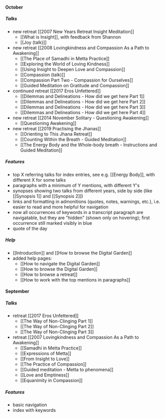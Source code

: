 #### October
##### Talks
- new retreat [[2007 New Years Retreat Insight Meditation]]
	- [[What is Insight]], with feedback from Shannon
	- [[Joy (talk)]]
-  new retreat [[2008 Lovingkindness and Compassion As a Path to Awakening]]
	- [[The Place of Samadhi in Metta Practice]]
	- [[Exploring the World of Loving Kindness]]
	- [[Using Insight to Deepen Love and Compassion]]
	- [[Compassion (talk)]]
	- [[Compassion Part Two - Compassion for Ourselves]]
	- [[Guided Meditation on Gratitude and Compassion]]
- continued retreat [[2017 Eros Unfettered]]
	- [[Dilemmas and Delineations - How did we get here Part 1]]
	- [[Dilemmas and Delineations - How did we get here Part 2]]
	- [[Dilemmas and Delineations - How did we get here Part 3]]
	- [[Dilemmas and Delineations - How did we get here Part 4]]
- new retreat [[2014 November Solitary - Questioning Awakening]]
	- [[Questioning Awakening]]
- new retreat [[2019 Practising the Jhanas]]
	- [[Orienting to This Jhana Retreat]]
	- [[Counting Within the Breath - Guided Meditation]]
	- [[The Energy Body and the Whole-body breath - Instructions and Guided Meditation]]

##### Features
- top X referring talks for index entries, see e.g. [[Energy Body]], with different X for some talks
- paragraphs with a minimum of Y mentions, with different Y's
- synopses showing two talks from different years, side by side (like [[Synopsis 1]] and [[Synopsis 2]])
- links and formatting in admonitions (quotes, notes, warnings, etc.), i.e. easier to read and more helpful for navigation
- now all occurrences of keywords in a transcript paragraph are navigatable, but they are "hidden" (shown only on hovering); first occurrence still marked visibly in blue
- quote of the day

##### Help
- [[Introduction]] and [[How to browse the Digital Garden]]
- added help pages:
	- [[How to navigate the Digital Garden]]
	- [[How to browse the Digital Garden]]
	- [[How to browse a retreat]]
	- [[How to work with the top mentions in paragraphs]]

#### September
##### Talks
- retreat [[2017 Eros Unfettered]]
	- [[The Way of Non-Clinging Part 1]]
	- [[The Way of Non-Clinging Part 2]]
	- [[The Way of Non-Clinging Part 3]]
- retreat [[2007 Lovingkindness and Compassion As a Path to Awakening]]
	- [[Samadhi in Metta Practice]]
	- [[Expressions of Metta]]
	- [[From Insight to Love]]
	- [[The Practice of Compassion]]
	- [[Guided meditation - Metta to phenomena]]
	- [[Love and Emptiness]]
	- [[Equanimity in Compassion]]

##### Features
- basic navigation
- index with keywords